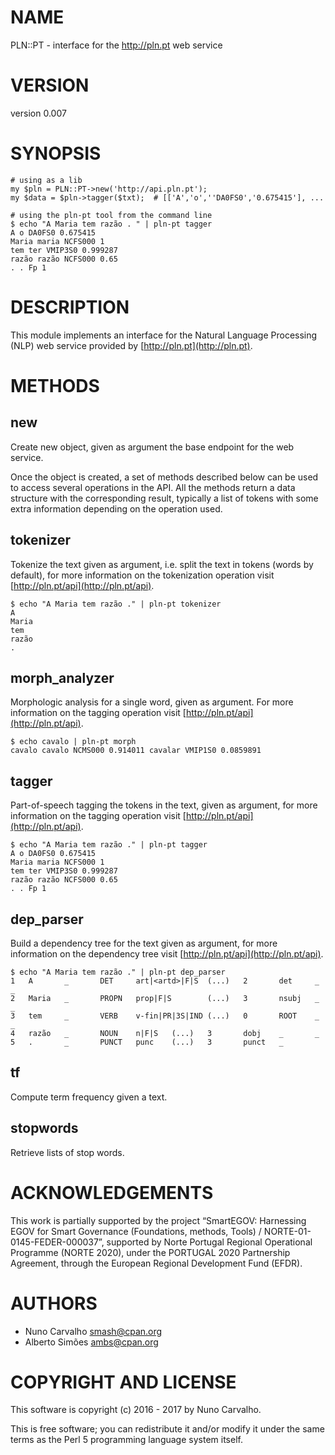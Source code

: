 # NAME

PLN::PT - interface for the http://pln.pt web service

# VERSION

version 0.007

# SYNOPSIS

    # using as a lib
    my $pln = PLN::PT->new('http://api.pln.pt');
    my $data = $pln->tagger($txt);  # [['A','o',''DA0FS0','0.675415'], ...

    # using the pln-pt tool from the command line
    $ echo "A Maria tem razão . " | pln-pt tagger
    A o DA0FS0 0.675415
    Maria maria NCFS000 1
    tem ter VMIP3S0 0.999287
    razão razão NCFS000 0.65
    . . Fp 1

# DESCRIPTION

This module implements an interface for the Natural Language Processing
(NLP) web service provided by [http://pln.pt](http://pln.pt).

# METHODS

## new

Create new object, given as argument the base endpoint for the web service.

Once the object is created, a set of methods described below can be used to
access several operations in the API. All the methods return a data
structure with the corresponding result, typically a list of tokens with
some extra information depending on the operation used.

## tokenizer

Tokenize the text given as argument, i.e. split the text in tokens (words
by default), for more information on the tokenization operation
visit [http://pln.pt/api](http://pln.pt/api).

    $ echo "A Maria tem razão ." | pln-pt tokenizer
    A
    Maria
    tem
    razão
    .

## morph\_analyzer

Morphologic analysis for a single word, given as argument. For more
information on the tagging operation visit [http://pln.pt/api](http://pln.pt/api).

    $ echo cavalo | pln-pt morph
    cavalo cavalo NCMS000 0.914011 cavalar VMIP1S0 0.0859891

## tagger

Part-of-speech tagging the tokens in the text, given as argument, for more
information on the tagging operation visit [http://pln.pt/api](http://pln.pt/api).

    $ echo "A Maria tem razão ." | pln-pt tagger
    A o DA0FS0 0.675415
    Maria maria NCFS000 1
    tem ter VMIP3S0 0.999287
    razão razão NCFS000 0.65
    . . Fp 1

## dep\_parser

Build a dependency tree for the text given as argument, for more information
on the dependency tree visit [http://pln.pt/api](http://pln.pt/api).

    $ echo "A Maria tem razão ." | pln-pt dep_parser
    1   A       _       DET     art|<artd>|F|S  (...)   2       det     _       _
    2   Maria   _       PROPN   prop|F|S        (...)   3       nsubj   _       _
    3   tem     _       VERB    v-fin|PR|3S|IND (...)   0       ROOT    _       _
    4   razão   _       NOUN    n|F|S   (...)   3       dobj    _       _
    5   .       _       PUNCT   punc    (...)   3       punct   _

## tf

Compute term frequency given a text.

## stopwords

Retrieve lists of stop words.

# ACKNOWLEDGEMENTS

This work is partially supported by the project “SmartEGOV: Harnessing EGOV for Smart Governance (Foundations, methods, Tools) / NORTE-01-0145-FEDER-000037”,
supported by Norte Portugal Regional Operational Programme (NORTE 2020),
under the PORTUGAL 2020 Partnership Agreement, through the European Regional
Development Fund (EFDR).

# AUTHORS

- Nuno Carvalho <smash@cpan.org>
- Alberto Simões <ambs@cpan.org>

# COPYRIGHT AND LICENSE

This software is copyright (c) 2016 - 2017 by Nuno Carvalho.

This is free software; you can redistribute it and/or modify it under
the same terms as the Perl 5 programming language system itself.

